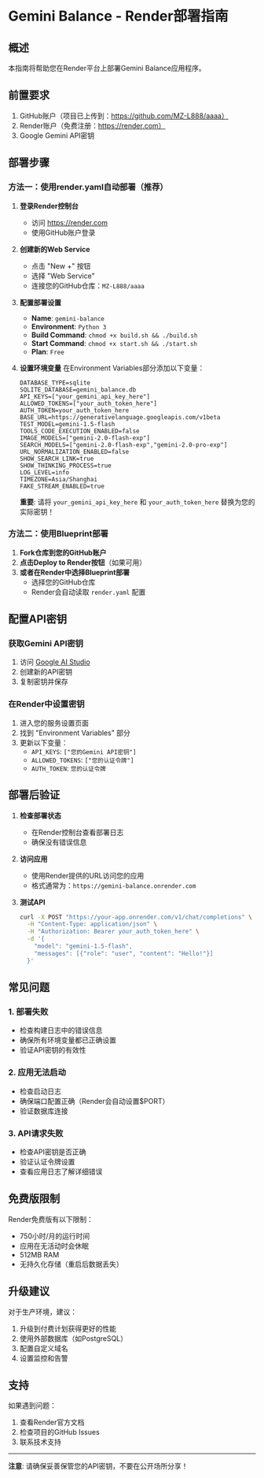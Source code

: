 # Gemini Balance - Render部署指南

## 概述
本指南将帮助您在Render平台上部署Gemini Balance应用程序。

## 前置要求
1. GitHub账户（项目已上传到：https://github.com/MZ-L888/aaaa）
2. Render账户（免费注册：https://render.com）
3. Google Gemini API密钥

## 部署步骤

### 方法一：使用render.yaml自动部署（推荐）

1. **登录Render控制台**
   - 访问 https://render.com
   - 使用GitHub账户登录

2. **创建新的Web Service**
   - 点击 "New +" 按钮
   - 选择 "Web Service"
   - 连接您的GitHub仓库：`MZ-L888/aaaa`

3. **配置部署设置**
   - **Name**: `gemini-balance`
   - **Environment**: `Python 3`
   - **Build Command**: `chmod +x build.sh && ./build.sh`
   - **Start Command**: `chmod +x start.sh && ./start.sh`
   - **Plan**: `Free`

4. **设置环境变量**
   在Environment Variables部分添加以下变量：

   ```
   DATABASE_TYPE=sqlite
   SQLITE_DATABASE=gemini_balance.db
   API_KEYS=["your_gemini_api_key_here"]
   ALLOWED_TOKENS=["your_auth_token_here"]
   AUTH_TOKEN=your_auth_token_here
   BASE_URL=https://generativelanguage.googleapis.com/v1beta
   TEST_MODEL=gemini-1.5-flash
   TOOLS_CODE_EXECUTION_ENABLED=false
   IMAGE_MODELS=["gemini-2.0-flash-exp"]
   SEARCH_MODELS=["gemini-2.0-flash-exp","gemini-2.0-pro-exp"]
   URL_NORMALIZATION_ENABLED=false
   SHOW_SEARCH_LINK=true
   SHOW_THINKING_PROCESS=true
   LOG_LEVEL=info
   TIMEZONE=Asia/Shanghai
   FAKE_STREAM_ENABLED=true
   ```

   **重要**: 请将 `your_gemini_api_key_here` 和 `your_auth_token_here` 替换为您的实际密钥！

### 方法二：使用Blueprint部署

1. **Fork仓库到您的GitHub账户**
2. **点击Deploy to Render按钮**（如果可用）
3. **或者在Render中选择Blueprint部署**
   - 选择您的GitHub仓库
   - Render会自动读取 `render.yaml` 配置

## 配置API密钥

### 获取Gemini API密钥
1. 访问 [Google AI Studio](https://makersuite.google.com/app/apikey)
2. 创建新的API密钥
3. 复制密钥并保存

### 在Render中设置密钥
1. 进入您的服务设置页面
2. 找到 "Environment Variables" 部分
3. 更新以下变量：
   - `API_KEYS`: `["您的Gemini API密钥"]`
   - `ALLOWED_TOKENS`: `["您的认证令牌"]`
   - `AUTH_TOKEN`: `您的认证令牌`

## 部署后验证

1. **检查部署状态**
   - 在Render控制台查看部署日志
   - 确保没有错误信息

2. **访问应用**
   - 使用Render提供的URL访问您的应用
   - 格式通常为：`https://gemini-balance.onrender.com`

3. **测试API**
   ```bash
   curl -X POST "https://your-app.onrender.com/v1/chat/completions" \
     -H "Content-Type: application/json" \
     -H "Authorization: Bearer your_auth_token_here" \
     -d '{
       "model": "gemini-1.5-flash",
       "messages": [{"role": "user", "content": "Hello!"}]
     }'
   ```

## 常见问题

### 1. 部署失败
- 检查构建日志中的错误信息
- 确保所有环境变量都已正确设置
- 验证API密钥的有效性

### 2. 应用无法启动
- 检查启动日志
- 确保端口配置正确（Render会自动设置$PORT）
- 验证数据库连接

### 3. API请求失败
- 检查API密钥是否正确
- 验证认证令牌设置
- 查看应用日志了解详细错误

## 免费版限制

Render免费版有以下限制：
- 750小时/月的运行时间
- 应用在无活动时会休眠
- 512MB RAM
- 无持久化存储（重启后数据丢失）

## 升级建议

对于生产环境，建议：
1. 升级到付费计划获得更好的性能
2. 使用外部数据库（如PostgreSQL）
3. 配置自定义域名
4. 设置监控和告警

## 支持

如果遇到问题：
1. 查看Render官方文档
2. 检查项目的GitHub Issues
3. 联系技术支持

---

**注意**: 请确保妥善保管您的API密钥，不要在公开场所分享！
